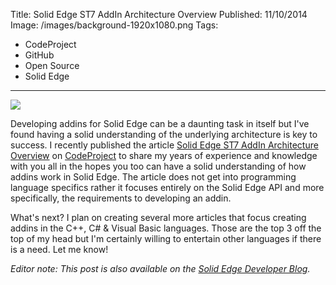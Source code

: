 Title: Solid Edge ST7 AddIn Architecture Overview
Published: 11/10/2014
Image: /images/background-1920x1080.png
Tags:
  - CodeProject
  - GitHub
  - Open Source
  - Solid Edge
---

![](http://blob.jasonnewell.net/blog/2014-11-10_1.png)

Developing addins for Solid Edge can be a daunting task in itself but I've found having a solid understanding of the underlying architecture is key to success. I recently published the article [Solid Edge ST7 AddIn Architecture Overview](http://www.codeproject.com/Articles/839585/Solid-Edge-ST-AddIn-Architecture-Overview) on [CodeProject](http://www.codeproject.com) to share my years of experience and knowledge with you all in the hopes you too can have a solid understanding of how addins work in Solid Edge. The article does not get into programming language specifics rather it focuses entirely on the Solid Edge API and more specifically, the requirements to developing an addin.

What's next? I plan on creating several more articles that focus creating addins in the C++, C# & Visual Basic languages. Those are the top 3 off the top of my head but I'm certainly willing to entertain other languages if there is a need. Let me know!

_Editor note: This post is also available on the [Solid Edge Developer Blog](http://community.plm.automation.siemens.com/t5/Solid-Edge-Developer-Blog/Solid-Edge-ST7-AddIn-Architecture-Overview/ba-p/281513)._
